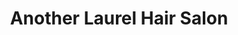 ---
title: "Another Laurel Hair Salon"
url: /bridgeport/another-laurel-hair-salon/
shop: hairdresser
---